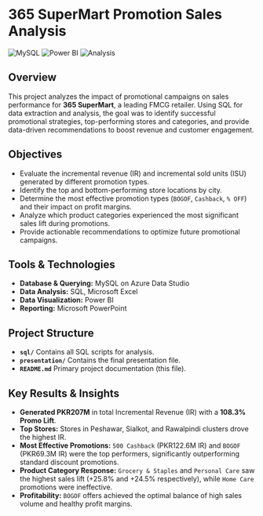 # 365 SuperMart Promotion Sales Analysis

![MySQL](https://img.shields.io/badge/MySQL-Azure%20Data%20Studio-blue)
![Power BI](https://img.shields.io/badge/Visualization-Power%20BI-yellow)
![Analysis](https://img.shields.io/badge/Analysis-Business%20Intelligence-lightgrey)

## Overview
This project analyzes the impact of promotional campaigns on sales performance for **365 SuperMart**, a leading FMCG retailer. Using SQL for data extraction and analysis, the goal was to identify successful promotional strategies, top-performing stores and categories, and provide data-driven recommendations to boost revenue and customer engagement.

## Objectives
- Evaluate the incremental revenue (IR) and incremental sold units (ISU) generated by different promotion types.
- Identify the top and bottom-performing store locations by city.
- Determine the most effective promotion types (`BOGOF`, `Cashback`, `% OFF`) and their impact on profit margins.
- Analyze which product categories experienced the most significant sales lift during promotions.
- Provide actionable recommendations to optimize future promotional campaigns.

## Tools & Technologies
- **Database & Querying:** MySQL on Azure Data Studio
- **Data Analysis:** SQL, Microsoft Excel
- **Data Visualization:** Power BI
- **Reporting:** Microsoft PowerPoint


## Project Structure
- **`sql/`** Contains all SQL scripts for analysis.              
- **`presentation/`** Contains the final presentation file.           
- **`README.md`**  Primary project documentation (this file).        


## Key Results & Insights
- **Generated PKR207M** in total Incremental Revenue (IR) with a **108.3% Promo Lift**.
- **Top Stores:** Stores in Peshawar, Sialkot, and Rawalpindi clusters drove the highest IR.
- **Most Effective Promotions:** `500 Cashback` (PKR122.6M IR) and `BOGOF` (PKR69.3M IR) were the top performers, significantly outperforming standard discount promotions.
- **Product Category Response:** `Grocery & Staples` and `Personal Care` saw the highest sales lift (+25.8% and +24.5% respectively), while `Home Care` promotions were ineffective.
- **Profitability:** `BOGOF` offers achieved the optimal balance of high sales volume and healthy profit margins.
